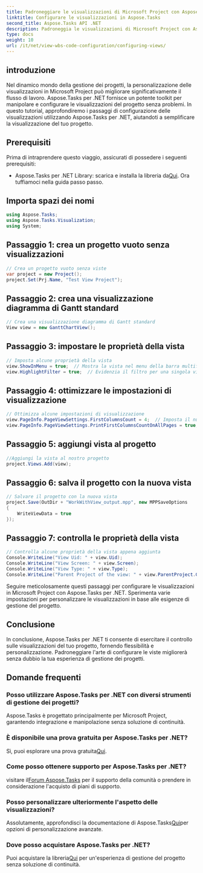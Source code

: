 ```yaml
---
title: Padroneggiare le visualizzazioni di Microsoft Project con Aspose.Tasks
linktitle: Configurare le visualizzazioni in Aspose.Tasks
second_title: Aspose.Tasks API .NET
description: Padroneggia le visualizzazioni di Microsoft Project con Aspose.Tasks per .NET. Personalizza e semplifica la tua esperienza di gestione dei progetti senza sforzo.
type: docs
weight: 10
url: /it/net/view-wbs-code-configuration/configuring-views/
---
```

## introduzione
Nel dinamico mondo della gestione dei progetti, la personalizzazione delle visualizzazioni in Microsoft Project può migliorare significativamente il flusso di lavoro. Aspose.Tasks per .NET fornisce un potente toolkit per manipolare e configurare le visualizzazioni del progetto senza problemi. In questo tutorial, approfondiremo i passaggi di configurazione delle visualizzazioni utilizzando Aspose.Tasks per .NET, aiutandoti a semplificare la visualizzazione del tuo progetto.
## Prerequisiti
Prima di intraprendere questo viaggio, assicurati di possedere i seguenti prerequisiti:
-  Aspose.Tasks per .NET Library: scarica e installa la libreria da[Qui](https://releases.aspose.com/tasks/net/).
Ora tuffiamoci nella guida passo passo.
## Importa spazi dei nomi
```csharp
using Aspose.Tasks;
using Aspose.Tasks.Visualization;
using System;

```
## Passaggio 1: crea un progetto vuoto senza visualizzazioni
```csharp
// Crea un progetto vuoto senza viste
var project = new Project();
project.Set(Prj.Name, "Test View Project");
```
## Passaggio 2: crea una visualizzazione diagramma di Gantt standard
```csharp
// Crea una visualizzazione diagramma di Gantt standard
View view = new GanttChartView();
```
## Passaggio 3: impostare le proprietà della vista
```csharp
// Imposta alcune proprietà della vista
view.ShowInMenu = true;  // Mostra la vista nel menu della barra multifunzione
view.HighlightFilter = true;  // Evidenzia il filtro per una singola vista
```
## Passaggio 4: ottimizzare le impostazioni di visualizzazione
```csharp
// Ottimizza alcune impostazioni di visualizzazione
view.PageInfo.PageViewSettings.FirstColumnsCount = 4;  // Imposta il numero delle prime colonne da stampare su tutte le pagine
view.PageInfo.PageViewSettings.PrintFirstColumnsCountOnAllPages = true;  // Stampa un numero specificato di prime colonne su tutte le pagine
```
## Passaggio 5: aggiungi vista al progetto
```csharp
//Aggiungi la vista al nostro progetto
project.Views.Add(view);
```
## Passaggio 6: salva il progetto con la nuova vista
```csharp
// Salvare il progetto con la nuova vista
project.Save(OutDir + "WorkWithView_output.mpp", new MPPSaveOptions
{
    WriteViewData = true
});
```
## Passaggio 7: controlla le proprietà della vista
```csharp
// Controlla alcune proprietà della vista appena aggiunta
Console.WriteLine("View Uid: " + view.Uid);
Console.WriteLine("View Screen: " + view.Screen);
Console.WriteLine("View Type: " + view.Type);
Console.WriteLine("Parent Project of the view: " + view.ParentProject.Get(Prj.Name));
```
Seguire meticolosamente questi passaggi per configurare le visualizzazioni in Microsoft Project con Aspose.Tasks per .NET. Sperimenta varie impostazioni per personalizzare le visualizzazioni in base alle esigenze di gestione del progetto.
## Conclusione
In conclusione, Aspose.Tasks per .NET ti consente di esercitare il controllo sulle visualizzazioni del tuo progetto, fornendo flessibilità e personalizzazione. Padroneggiare l'arte di configurare le viste migliorerà senza dubbio la tua esperienza di gestione dei progetti.
## Domande frequenti
### Posso utilizzare Aspose.Tasks per .NET con diversi strumenti di gestione dei progetti?
Aspose.Tasks è progettato principalmente per Microsoft Project, garantendo integrazione e manipolazione senza soluzione di continuità.
### È disponibile una prova gratuita per Aspose.Tasks per .NET?
 Sì, puoi esplorare una prova gratuita[Qui](https://releases.aspose.com/).
### Come posso ottenere supporto per Aspose.Tasks per .NET?
 visitare il[Forum Aspose.Tasks](https://forum.aspose.com/c/tasks/15) per il supporto della comunità o prendere in considerazione l'acquisto di piani di supporto.
### Posso personalizzare ulteriormente l'aspetto delle visualizzazioni?
 Assolutamente, approfondisci la documentazione di Aspose.Tasks[Qui](https://reference.aspose.com/tasks/net/)per opzioni di personalizzazione avanzate.
### Dove posso acquistare Aspose.Tasks per .NET?
 Puoi acquistare la libreria[Qui](https://purchase.aspose.com/buy) per un'esperienza di gestione del progetto senza soluzione di continuità.